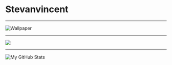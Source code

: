 # Stevanvincent

___

![Wallpaper](https://images6.alphacoders.com/655/655672.jpg)

___

<a href="https://github.com/Neel2904">
  <img src="https://github-readme-stats.vercel.app/api/top-langs/?username=Stevanvincent&theme=radical&hide=glsl,python" />
</a>

___

<img src="https://github-readme-stats.vercel.app/api?username=Stevanvincent&show_icons=true&theme=radical&line_height=27&v=5" alt="My GitHub Stats" />


